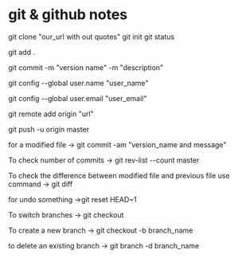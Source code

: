 # git & github notes

git clone "our_url with out quotes"
git init
git status

git add .

git commit -m "version name" -m "description"

git config --global user.name "user_name"

git config --global user.email "user_email"

git remote add origin "url"

git push -u origin master


for a modified file -> git commit -am "version_name and message"

To check number of commits -> git rev-list --count master

To check the difference between modified file and previous file use command
-> git diff

for undo something  ->git reset HEAD~1

To switch branches            -> git checkout

To create a new branch        -> git checkout -b branch_name

to delete an existing branch  -> git branch -d branch_name

